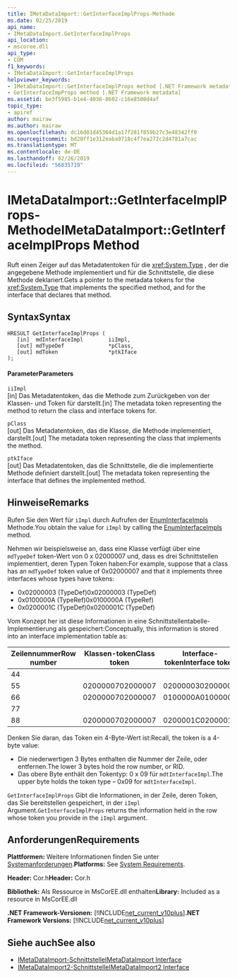 ```yaml
---
title: IMetaDataImport::GetInterfaceImplProps-Methode
ms.date: 02/25/2019
api_name:
- IMetaDataImport.GetInterfaceImplProps
api_location:
- mscoree.dll
api_type:
- COM
f1_keywords:
- IMetaDataImport::GetInterfaceImplProps
helpviewer_keywords:
- IMetaDataImport::GetInterfaceImplProps method [.NET Framework metadata]
- GetInterfaceImpProps method [.NET Framework metadata]
ms.assetid: be3f5985-b1e4-4036-8602-c16e8508d4af
topic_type:
- apiref
author: mairaw
ms.author: mairaw
ms.openlocfilehash: dc16d01d45364d1a17f281f859b27c3e48342ff0
ms.sourcegitcommit: bd28ff1e312eaba9718c4f7ea272c2d4781a7cac
ms.translationtype: MT
ms.contentlocale: de-DE
ms.lasthandoff: 02/26/2019
ms.locfileid: "56835719"
---
```

# <a name="imetadataimportgetinterfaceimplprops-method"></a><span data-ttu-id="95df6-102">IMetaDataImport::GetInterfaceImplProps-Methode</span><span class="sxs-lookup"><span data-stu-id="95df6-102">IMetaDataImport::GetInterfaceImplProps Method</span></span>
<span data-ttu-id="95df6-103">Ruft einen Zeiger auf das Metadatentoken für die <xref:System.Type> , der die angegebene Methode implementiert und für die Schnittstelle, die diese Methode deklariert.</span><span class="sxs-lookup"><span data-stu-id="95df6-103">Gets a pointer to the metadata tokens for the <xref:System.Type> that implements the specified method, and for the interface that declares that method.</span></span>
  
## <a name="syntax"></a><span data-ttu-id="95df6-104">Syntax</span><span class="sxs-lookup"><span data-stu-id="95df6-104">Syntax</span></span>  
  
```  
HRESULT GetInterfaceImplProps (  
   [in]  mdInterfaceImpl        iiImpl,  
   [out] mdTypeDef              *pClass,  
   [out] mdToken                *ptkIface  
);  
```  
  
#### <a name="parameters"></a><span data-ttu-id="95df6-105">Parameter</span><span class="sxs-lookup"><span data-stu-id="95df6-105">Parameters</span></span>  
 `iiImpl`  
 <span data-ttu-id="95df6-106">[in] Das Metadatentoken, das die Methode zum Zurückgeben von der Klassen- und Token für darstellt.</span><span class="sxs-lookup"><span data-stu-id="95df6-106">[in] The metadata token representing the method to return the class and interface tokens for.</span></span>  
  
 `pClass`  
 <span data-ttu-id="95df6-107">[out] Das Metadatentoken, das die Klasse, die Methode implementiert, darstellt.</span><span class="sxs-lookup"><span data-stu-id="95df6-107">[out] The metadata token representing the class that implements the method.</span></span>  
  
 `ptkIface`  
 <span data-ttu-id="95df6-108">[out] Das Metadatentoken, das die Schnittstelle, die die implementierte Methode definiert darstellt.</span><span class="sxs-lookup"><span data-stu-id="95df6-108">[out] The metadata token representing the interface that defines the implemented method.</span></span>  

## <a name="remarks"></a><span data-ttu-id="95df6-109">Hinweise</span><span class="sxs-lookup"><span data-stu-id="95df6-109">Remarks</span></span>

 <span data-ttu-id="95df6-110">Rufen Sie den Wert für `iImpl` durch Aufrufen der [EnumInterfaceImpls](imetadataimport-enuminterfaceimpls-method.md) Methode.</span><span class="sxs-lookup"><span data-stu-id="95df6-110">You obtain the value for `iImpl` by calling the [EnumInterfaceImpls](imetadataimport-enuminterfaceimpls-method.md) method.</span></span>
 
 <span data-ttu-id="95df6-111">Nehmen wir beispielsweise an, dass eine Klasse verfügt über eine `mdTypeDef` token-Wert von 0 x 02000007 und, dass es drei Schnittstellen implementiert, deren Typen Token haben:</span><span class="sxs-lookup"><span data-stu-id="95df6-111">For example, suppose that a class has an `mdTypeDef` token value of 0x02000007 and that it implements three interfaces whose types have tokens:</span></span> 

- <span data-ttu-id="95df6-112">0x02000003 (TypeDef)</span><span class="sxs-lookup"><span data-stu-id="95df6-112">0x02000003 (TypeDef)</span></span>
- <span data-ttu-id="95df6-113">0x0100000A (TypeRef)</span><span class="sxs-lookup"><span data-stu-id="95df6-113">0x0100000A (TypeRef)</span></span>
- <span data-ttu-id="95df6-114">0x0200001C (TypeDef)</span><span class="sxs-lookup"><span data-stu-id="95df6-114">0x0200001C (TypeDef)</span></span>

<span data-ttu-id="95df6-115">Vom Konzept her ist diese Informationen in eine Schnittstellentabelle-Implementierung als gespeichert:</span><span class="sxs-lookup"><span data-stu-id="95df6-115">Conceptually, this information is stored into an interface implementation table as:</span></span>

| <span data-ttu-id="95df6-116">Zeilennummer</span><span class="sxs-lookup"><span data-stu-id="95df6-116">Row number</span></span> | <span data-ttu-id="95df6-117">Klassen-token</span><span class="sxs-lookup"><span data-stu-id="95df6-117">Class token</span></span> | <span data-ttu-id="95df6-118">Interface-token</span><span class="sxs-lookup"><span data-stu-id="95df6-118">Interface token</span></span> |
|------------|-------------|-----------------|
| <span data-ttu-id="95df6-119">4</span><span class="sxs-lookup"><span data-stu-id="95df6-119">4</span></span>          |             |                 |
| <span data-ttu-id="95df6-120">5</span><span class="sxs-lookup"><span data-stu-id="95df6-120">5</span></span>          | <span data-ttu-id="95df6-121">02000007</span><span class="sxs-lookup"><span data-stu-id="95df6-121">02000007</span></span>    | <span data-ttu-id="95df6-122">02000003</span><span class="sxs-lookup"><span data-stu-id="95df6-122">02000003</span></span>        |
| <span data-ttu-id="95df6-123">6</span><span class="sxs-lookup"><span data-stu-id="95df6-123">6</span></span>          | <span data-ttu-id="95df6-124">02000007</span><span class="sxs-lookup"><span data-stu-id="95df6-124">02000007</span></span>    | <span data-ttu-id="95df6-125">0100000A</span><span class="sxs-lookup"><span data-stu-id="95df6-125">0100000A</span></span>        |
| <span data-ttu-id="95df6-126">7</span><span class="sxs-lookup"><span data-stu-id="95df6-126">7</span></span>          |             |                 |
| <span data-ttu-id="95df6-127">8</span><span class="sxs-lookup"><span data-stu-id="95df6-127">8</span></span>          | <span data-ttu-id="95df6-128">02000007</span><span class="sxs-lookup"><span data-stu-id="95df6-128">02000007</span></span>    | <span data-ttu-id="95df6-129">0200001C</span><span class="sxs-lookup"><span data-stu-id="95df6-129">0200001C</span></span>        |

<span data-ttu-id="95df6-130">Denken Sie daran, das Token ein 4-Byte-Wert ist:</span><span class="sxs-lookup"><span data-stu-id="95df6-130">Recall, the token is a 4-byte value:</span></span>

- <span data-ttu-id="95df6-131">Die niederwertigen 3 Bytes enthalten die Nummer der Zeile, oder entfernen.</span><span class="sxs-lookup"><span data-stu-id="95df6-131">The lower 3 bytes hold the row number, or RID.</span></span>
- <span data-ttu-id="95df6-132">Das obere Byte enthält den Tokentyp: 0 x 09 für `mdtInterfaceImpl`.</span><span class="sxs-lookup"><span data-stu-id="95df6-132">The upper byte holds the token type – 0x09 for `mdtInterfaceImpl`.</span></span>

<span data-ttu-id="95df6-133">`GetInterfaceImplProps` Gibt die Informationen, in der Zeile, deren Token, das Sie bereitstellen gespeichert, in der `iImpl` Argument.</span><span class="sxs-lookup"><span data-stu-id="95df6-133">`GetInterfaceImplProps` returns the information held in the row whose token you provide in the `iImpl` argument.</span></span> 
  
## <a name="requirements"></a><span data-ttu-id="95df6-134">Anforderungen</span><span class="sxs-lookup"><span data-stu-id="95df6-134">Requirements</span></span>  
 <span data-ttu-id="95df6-135">**Plattformen:** Weitere Informationen finden Sie unter [Systemanforderungen](../../../../docs/framework/get-started/system-requirements.md).</span><span class="sxs-lookup"><span data-stu-id="95df6-135">**Platforms:** See [System Requirements](../../../../docs/framework/get-started/system-requirements.md).</span></span>  
  
 <span data-ttu-id="95df6-136">**Header:** Cor.h</span><span class="sxs-lookup"><span data-stu-id="95df6-136">**Header:** Cor.h</span></span>  
  
 <span data-ttu-id="95df6-137">**Bibliothek:** Als Ressource in MsCorEE.dll enthalten</span><span class="sxs-lookup"><span data-stu-id="95df6-137">**Library:** Included as a resource in MsCorEE.dll</span></span>  
  
 <span data-ttu-id="95df6-138">**.NET Framework-Versionen:** [!INCLUDE[net_current_v10plus](../../../../includes/net-current-v10plus-md.md)]</span><span class="sxs-lookup"><span data-stu-id="95df6-138">**.NET Framework Versions:** [!INCLUDE[net_current_v10plus](../../../../includes/net-current-v10plus-md.md)]</span></span>  
  
## <a name="see-also"></a><span data-ttu-id="95df6-139">Siehe auch</span><span class="sxs-lookup"><span data-stu-id="95df6-139">See also</span></span>
- [<span data-ttu-id="95df6-140">IMetaDataImport-Schnittstelle</span><span class="sxs-lookup"><span data-stu-id="95df6-140">IMetaDataImport Interface</span></span>](../../../../docs/framework/unmanaged-api/metadata/imetadataimport-interface.md)
- [<span data-ttu-id="95df6-141">IMetaDataImport2-Schnittstelle</span><span class="sxs-lookup"><span data-stu-id="95df6-141">IMetaDataImport2 Interface</span></span>](../../../../docs/framework/unmanaged-api/metadata/imetadataimport2-interface.md)
